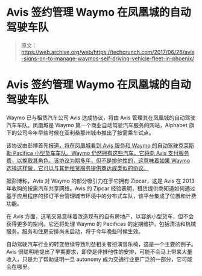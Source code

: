 # Avis 签约管理 Waymo 在凤凰城的自动驾驶车队 

> 原文：<https://web.archive.org/web/https://techcrunch.com/2017/06/26/avis-signs-on-to-manage-waymos-self-driving-vehicle-fleet-in-phoenix/>

# Avis 签约管理 Waymo 在凤凰城的自动驾驶车队

Waymo 已与租赁汽车公司 Avis 达成协议，将由 Avis 管理其在凤凰城的自动驾驶汽车车队。凤凰城是 Waymo 第一个商业自动驾驶汽车服务的网站，Alphabet 旗下的公司今年早些时候在亚利桑那州城市推出了按需乘车试点。

该协议由彭博首先[报道，将在凤凰城看到 Avis 服务和 Waymo 的自动驾驶克莱斯勒 Pacifica 小型货车车队。Waymo 仍然拥有这些汽车，它将向 Avis 支付服务费，以换取其角色。该协议为期多年，但不是排他性的，这意味着如果 Waymo 选择这样做，它可以与其他租赁服务提供商达成类似的协议。](https://web.archive.org/web/20221025223716/https://www.bloomberg.com/news/articles/2017-06-26/alphabet-inks-deal-for-avis-to-manage-self-driving-car-fleet)

据彭博称，Avis 对 Waymo 的部分吸引力在于它拥有 Zipcar，这是 Avis 在 2013 年收购的按需汽车共享网络。Avis 的 Zipcar 经验表明，租赁提供商知道如何通过基于应用程序的预订平台管理城市环境中的分布式车队，该平台集成了位置和计费功能。

在 Avis 方面，这笔交易意味着改造现有的自有房地产，以容纳小型货车，但不会获得更多的空间。它还将处理 Waymo 的 Pacificas 的定期维护，包括清洁和机械服务。服务和住房安排尚未启动，将于今年晚些时候生效。

自动驾驶汽车行业的转变继续导致利益相关者扮演音乐椅，这是一个主要的例子。Avis 很聪明地提出了早期要求，即使是非排他性的安排，可能不会马上带来大量收入，只是为了帮助证明一旦 autonomy 成为交通行业更广泛的一部分，它可能会在哪里。